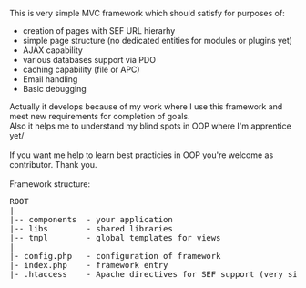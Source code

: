 This is very simple MVC framework which should satisfy for purposes of:
<ul>
<li>creation of pages with SEF URL hierarhy</li>
<li>simple page structure (no dedicated entities for modules or plugins yet)</li>
<li>AJAX capability</li>
<li>various databases support via PDO</li>
<li>caching capability (file or APC)</li>
<li>Email handling</li>
<li>Basic debugging</li>
</ul>
Actually it develops because of my work where I use this framework and meet new requirements for completion of goals.<br>
Also it helps me to understand my blind spots in OOP where I'm apprentice yet/ <br><br>
If you want me help to learn best practicies in OOP you're welcome as contributor. Thank you.<br>
<br>
Framework structure:<br>
<pre>
ROOT
|
|-- components  - your application 
|-- libs        - shared libraries
|-- tmpl        - global templates for views
|
|- config.php   - configuration of framework
|- index.php    - framework entry
|- .htaccess    - Apache directives for SEF support (very simple and easily can be rewritten for nginx)
</pre>

